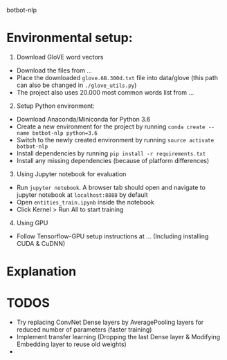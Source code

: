 botbot-nlp

# Environmental setup:

1. Download GloVE word vectors
- Download the files from ...
- Place the downloaded `glove.6B.300d.txt` file into data/glove (this path can also be changed in `./glove_utils.py`)
- The project also uses 20.000 most common words list from ...

2. Setup Python environment:
- Download Anaconda/Miniconda for Python 3.6
- Create a new environment for the project by running `conda create --name botbot-nlp python=3.6`
- Switch to the newly created environment by running `source activate botbot-nlp`
- Install dependencies by running `pip install -r requirements.txt`
- Install any missing dependencies (because of platform differences)

3. Using Jupyter notebook for evaluation
- Run `jupyter notebook`. A browser tab should open and navigate to jupyter notebook at `localhost:8888` by default
- Open `entities_train.ipynb` inside the notebook
- Click Kernel > Run All to start training

4. Using GPU
- Follow Tensorflow-GPU setup instructions at ... (Including installing CUDA & CuDNN)

# Explanation


# TODOS
- Try replacing ConvNet Dense layers by AveragePooling layers for reduced number of parameters (faster training)
- Implement transfer learning (Dropping the last Dense layer & Modifying Embedding layer to reuse old weights)
- 